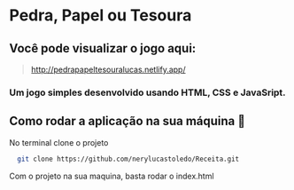 # Pedra, Papel ou Tesoura

## Você pode visualizar o jogo aqui:
> http://pedrapapeltesouralucas.netlify.app/

### Um jogo simples desenvolvido usando HTML, CSS e JavaSript.

## Como rodar a aplicação na sua máquina :rocket:
No terminal clone o projeto

```sh
  git clone https://github.com/nerylucastoledo/Receita.git
```

Com o projeto na sua maquina, basta rodar o index.html
